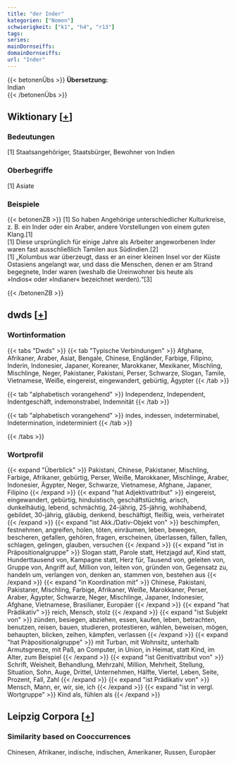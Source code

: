 ```yaml
---
title: "der Inder"
kategorien: ["Nomen"]
schwierigkeit: ["k1", "h4", "r13"]
tags:
series:
mainDornseiffs:
domainDornseiffs:
url: "Inder"
---
```


{{< betonenÜbs >}}
**Übersetzung:**  
Indian  
{{< /betonenÜbs >}}

## Wiktionary [[+](https://de.wiktionary.org/wiki/Inder)]

### Bedeutungen
[1] Staatsangehöriger, Staatsbürger, Bewohner von Indien  

### Oberbegriffe
[1] Asiate  

### Beispiele
{{< betonenZB >}}
[1] So haben Angehörige unterschiedlicher Kulturkreise, z. B. ein Inder oder ein Araber, andere Vorstellungen von einem guten Klang.[1]  
[1] Diese ursprünglich für einige Jahre als Arbeiter angeworbenen Inder waren fast ausschließlich Tamilen aus Südindien.[2]  
[1] „Kolumbus war überzeugt, dass er an einer kleinen Insel vor der Küste Ostasiens angelangt war, und dass die Menschen, denen er am Strand begegnete, Inder waren (weshalb die Ureinwohner bis heute als »Indios« oder »Indianer« bezeichnet werden).“[3]  

{{< /betonenZB >}}


## dwds [[+](https://www.dwds.de/wb/Inder)]

### Wortinformation
{{< tabs "Dwds" >}}
{{< tab "Typische Verbindungen" >}}
Afghane, Afrikaner, Araber, Asiat, Bengale, Chinese, Engländer, Farbige, Filipino, Inderin, Indonesier, Japaner, Koreaner, Marokkaner, Mexikaner, Mischling, Mischlinge, Neger, Pakistaner, Pakistani, Perser, Schwarze, Slogan, Tamile, Vietnamese, Weiße, eingereist, eingewandert, gebürtig, Ägypter
{{< /tab >}}

{{< tab "alphabetisch vorangehend" >}}
Independenz, Independent, Indentgeschäft, indemonstrabel, Indemnität
{{< /tab >}}

{{< tab "alphabetisch vorangehend" >}}
indes, indessen, indeterminabel, Indetermination, indeterminiert
{{< /tab >}}

{{< /tabs >}}

### Wortprofil
{{< expand "Überblick" >}} Pakistani, Chinese, Pakistaner, Mischling, Farbige, Afrikaner, gebürtig, Perser, Weiße, Marokkaner, Mischlinge, Araber, Indonesier, Ägypter, Neger, Schwarze, Vietnamese, Afghane, Japaner, Filipino {{< /expand >}}
{{< expand "hat Adjektivattribut" >}} eingereist, eingewandert, gebürtig, hinduistisch, geschäftstüchtig, arisch, dunkelhäutig, lebend, schmächtig, 24-jährig, 25-jährig, wohlhabend, gebildet, 30-jährig, gläubig, denkend, beschäftigt, fleißig, weis, verheiratet {{< /expand >}}
{{< expand "ist Akk./Dativ-Objekt von" >}} beschimpfen, festnehmen, angreifen, holen, töten, einräumen, leben, bewegen, bescheren, gefallen, gehören, fragen, erscheinen, überlassen, fällen, fallen, schlagen, gelingen, glauben, versuchen {{< /expand >}}
{{< expand "ist in Präpositionalgruppe" >}} Slogan statt, Parole statt, Hetzjagd auf, Kind statt, Hunderttausend von, Kampagne statt, Herz für, Tausend von, geleiten von, Gruppe von, Angriff auf, Million von, leiten von, gründen von, Gegensatz zu, handeln um, verlangen von, denken an, stammen von, bestehen aus {{< /expand >}}
{{< expand "in Koordination mit" >}} Chinese, Pakistani, Pakistaner, Mischling, Farbige, Afrikaner, Weiße, Marokkaner, Perser, Araber, Ägypter, Schwarze, Neger, Mischlinge, Japaner, Indonesier, Afghane, Vietnamese, Brasilianer, Europäer {{< /expand >}}
{{< expand "hat Prädikativ" >}} reich, Mensch, stolz {{< /expand >}}
{{< expand "ist Subjekt von" >}} zünden, besiegen, abziehen, essen, kaufen, leben, betrachten, benutzen, reisen, bauen, studieren, protestieren, wählen, beweisen, mögen, behaupten, blicken, zeihen, kämpfen, verlassen {{< /expand >}}
{{< expand "hat Präpositionalgruppe" >}} mit Turban, mit Wohnsitz, unterhalb Armutsgrenze, mit Paß, an Computer, in Union, in Heimat, statt Kind, im Alter, zum Beispiel {{< /expand >}}
{{< expand "ist Genitivattribut von" >}} Schrift, Weisheit, Behandlung, Mehrzahl, Million, Mehrheit, Stellung, Situation, Sohn, Auge, Drittel, Unternehmen, Hälfte, Viertel, Leben, Seite, Prozent, Fall, Zahl {{< /expand >}}
{{< expand "ist Prädikativ von" >}} Mensch, Mann, er, wir, sie, ich {{< /expand >}}
{{< expand "ist in vergl. Wortgruppe" >}} Kind als, fühlen als {{< /expand >}}

## Leipzig Corpora [[+](https://corpora.uni-leipzig.de/en/res?word=Inder&corpusId=deu_newscrawl-public_2018)]


### Similarity based on Cooccurrences
Chinesen, Afrikaner, indische, indischen, Amerikaner, Russen, Europäer

